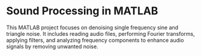 # Sound Processing in MATLAB
This MATLAB project focuses on denoising single frequency sine and triangle noise. It includes reading audio files, performing Fourier transforms, applying filters, and analyzing frequency components to enhance audio signals by removing unwanted noise.
